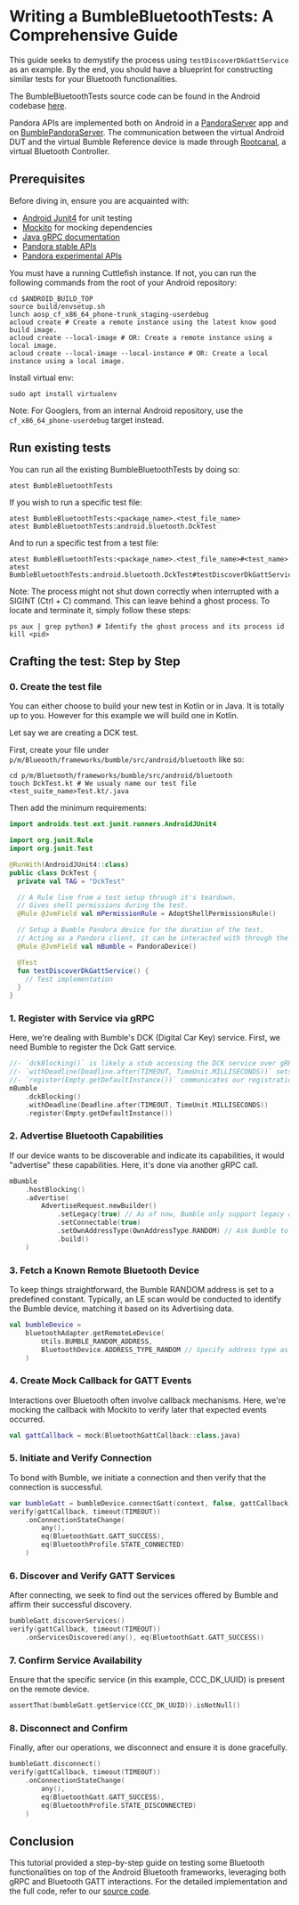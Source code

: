 # Writing a BumbleBluetoothTests: A Comprehensive Guide

This guide seeks to demystify the process using `testDiscoverDkGattService` as an example.
By the end, you should have a blueprint for constructing similar tests for your Bluetooth
functionalities.

The BumbleBluetoothTests source code can be found in the Android codebase [here][bumble-bluetooth-tests-code].

Pandora APIs are implemented both on Android in a [PandoraServer][pandora-server-code] app and on
[BumblePandoraServer][bumble-github-pandora-server]. The communication between the virtual Android
DUT and the virtual Bumble Reference device is made through [Rootcanal][rootcanal-code], a virtual
Bluetooth Controller.


## Prerequisites

Before diving in, ensure you are acquainted with:
- [Android Junit4][android-junit4] for unit testing
- [Mockito](https://site.mockito.org/) for mocking dependencies
- [Java gRPC documentation][grpc-java-doc]
- [Pandora stable APIs][pandora-stable-apis]
- [Pandora experimental APIs][pandora-experimental-apis]

You must have a running Cuttlefish instance. If not, you can run the following commands from the
root of your Android repository:

```shell
cd $ANDROID_BUILD_TOP
source build/envsetup.sh
lunch aosp_cf_x86_64_phone-trunk_staging-userdebug
acloud create # Create a remote instance using the latest know good build image.
acloud create --local-image # OR: Create a remote instance using a local image.
acloud create --local-image --local-instance # OR: Create a local instance using a local image.
```

Install virtual env:

```shell
sudo apt install virtualenv
```
Note: For Googlers, from an internal Android repository, use the `cf_x86_64_phone-userdebug` target
instead.

## Run existing tests

You can run all the existing BumbleBluetoothTests by doing so:

```shell
atest BumbleBluetoothTests
```

If you wish to run a specific test file:

```shell
atest BumbleBluetoothTests:<package_name>.<test_file_name>
atest BumbleBluetoothTests:android.bluetooth.DckTest
```

And to run a specific test from a test file:

```shell
atest BumbleBluetoothTests:<package_name>.<test_file_name>#<test_name>
atest BumbleBluetoothTests:android.bluetooth.DckTest#testDiscoverDkGattService
```

Note: The process might not shut down correctly when interrupted with a SIGINT (Ctrl + C) command.
This can leave behind a ghost process. To locate and terminate it, simply follow these steps:

```shell
ps aux | grep python3 # Identify the ghost process and its process id
kill <pid>
```

## Crafting the test: Step by Step

### 0. Create the test file

You can either choose to build your new test in Kotlin or in Java. It is totally up to you.
However for this example we will build one in Kotlin.

Let say we are creating a DCK test.

First, create your file under `p/m/Blueooth/frameworks/bumble/src/android/bluetooth` like so:

```shell
cd p/m/Bluetooth/frameworks/bumble/src/android/bluetooth
touch DckTest.kt # We usualy name our test file <test_suite_name>Test.kt/.java
```

Then add the minimum requirements:

```kotlin
import androidx.test.ext.junit.runners.AndroidJUnit4

import org.junit.Rule
import org.junit.Test

@RunWith(AndroidJUnit4::class)
public class DckTest {
  private val TAG = "DckTest"

  // A Rule live from a test setup through it's teardown.
  // Gives shell permissions during the test.
  @Rule @JvmField val mPermissionRule = AdoptShellPermissionsRule()

  // Setup a Bumble Pandora device for the duration of the test.
  // Acting as a Pandora client, it can be interacted with through the Pandora APIs.
  @Rule @JvmField val mBumble = PandoraDevice()

  @Test
  fun testDiscoverDkGattService() {
    // Test implementation
  }
}
```

### 1. Register with Service via gRPC

Here, we're dealing with Bumble's DCK (Digital Car Key) service. First, we need Bumble to register
the Dck Gatt service.

```kotlin
//- `dckBlocking()` is likely a stub accessing the DCK service over gRPC in a synchronous manner.
//- `withDeadline(Deadline.after(TIMEOUT, TimeUnit.MILLISECONDS))` sets a timeout for the call.
//- `register(Empty.getDefaultInstance())` communicates our registration to the server.
mBumble
    .dckBlocking()
    .withDeadline(Deadline.after(TIMEOUT, TimeUnit.MILLISECONDS))
    .register(Empty.getDefaultInstance())
```

### 2. Advertise Bluetooth Capabilities

If our device wants to be discoverable and indicate its capabilities, it would "advertise" these
capabilities. Here, it's done via another gRPC call.

```kotlin
mBumble
    .hostBlocking()
    .advertise(
        AdvertiseRequest.newBuilder()
            .setLegacy(true) // As of now, Bumble only support legacy advertising (b/266124496).
            .setConnectable(true)
            .setOwnAddressType(OwnAddressType.RANDOM) // Ask Bumble to advertise it's `RANDOM` address.
            .build()
    )
```

### 3. Fetch a Known Remote Bluetooth Device

To keep things straightforward, the Bumble RANDOM address is set to a predefined constant.
Typically, an LE scan would be conducted to identify the Bumble device, matching it based on its
Advertising data.

```kotlin
val bumbleDevice =
    bluetoothAdapter.getRemoteLeDevice(
        Utils.BUMBLE_RANDOM_ADDRESS,
        BluetoothDevice.ADDRESS_TYPE_RANDOM // Specify address type as RANDOM because the device advertises with this address type.
    )
```

### 4. Create Mock Callback for GATT Events

Interactions over Bluetooth often involve callback mechanisms. Here, we're mocking the callback
with Mockito to verify later that expected events occurred.

```kotlin
val gattCallback = mock(BluetoothGattCallback::class.java)
```
### 5. Initiate and Verify Connection

To bond with Bumble, we initiate a connection and then verify that the connection is successful.

```kotlin
var bumbleGatt = bumbleDevice.connectGatt(context, false, gattCallback)
verify(gattCallback, timeout(TIMEOUT))
    .onConnectionStateChange(
        any(),
        eq(BluetoothGatt.GATT_SUCCESS),
        eq(BluetoothProfile.STATE_CONNECTED)
    )
```
### 6. Discover and Verify GATT Services

After connecting, we seek to find out the services offered by Bumble and affirm their successful
discovery.

```kotlin
bumbleGatt.discoverServices()
verify(gattCallback, timeout(TIMEOUT))
    .onServicesDiscovered(any(), eq(BluetoothGatt.GATT_SUCCESS))

```

### 7. Confirm Service Availability

Ensure that the specific service (in this example, CCC_DK_UUID) is present on the remote device.

```kotlin
assertThat(bumbleGatt.getService(CCC_DK_UUID)).isNotNull()
```
### 8. Disconnect and Confirm
Finally, after our operations, we disconnect and ensure it is done gracefully.

```kotlin
bumbleGatt.disconnect()
verify(gattCallback, timeout(TIMEOUT))
    .onConnectionStateChange(
        any(),
        eq(BluetoothGatt.GATT_SUCCESS),
        eq(BluetoothProfile.STATE_DISCONNECTED)
    )
```

## Conclusion

This tutorial provided a step-by-step guide on testing some Bluetooth functionalities on top of the
Android Bluetooth frameworks, leveraging both gRPC and Bluetooth GATT interactions. For the detailed
implementation and the full code, refer to our [source code][bumble-bluetooth-tests-code].

[android-junit4]: https://developer.android.com/reference/androidx/test/runner/AndroidJUnit4
[bumble-bluetooth-tests-code]: https://cs.android.com/android/platform/superproject/+/main:packages/modules/Bluetooth/framework/tests/bumble/
[bumble-github-pandora-server]: https://github.com/google/bumble/tree/main/bumble/pandora
[grpc-java-doc]: https://grpc.io/docs/languages/java/
[pandora-experimental-apis]: https://cs.android.com/android/platform/superproject/main/+/main:packages/modules/Bluetooth/pandora/interfaces/pandora_experimental/
[pandora-server-code]: https://cs.android.com/android/platform/superproject/main/+/main:packages/modules/Bluetooth/android/pandora/server/
[pandora-stable-apis]: https://cs.android.com/android/platform/superproject/main/+/main:external/pandora/bt-test-interfaces/
[rootcanal-code]: https://cs.android.com/android/platform/superproject/main/+/main:packages/modules/Bluetooth/tools/rootcanal
